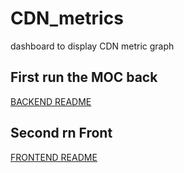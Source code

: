 # CDN_metrics
dashboard to display CDN metric graph

## First run the MOC back
[BACKEND README](/front-test-backend/README.md)

## Second rn Front
[FRONTEND README](/cdn-dashboard/README.md)